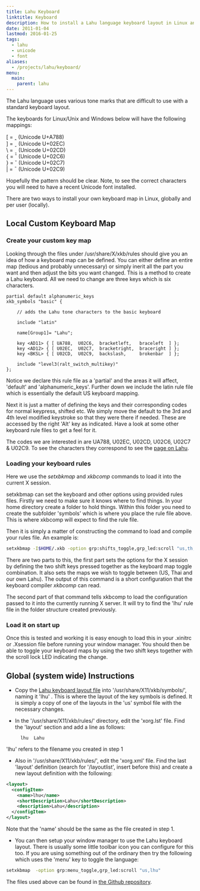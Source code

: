```yaml
---
title: Lahu Keyboard
linktitle: Keyboard
description: How to install a Lahu language keyboard layout in Linux and Windows.
date: 2011-01-04
lastmod: 2016-01-25
tags:
  - lahu
  - unicode
  - font
aliases:
  - /projects/lahu/keyboard/
menu:
  main:
    parent: lahu
---
```


The Lahu language uses various tone marks that are difficult to use with
a standard keyboard layout.

<!--more-->

The keyboards for Linux/Unix and Windows below will have the following
mappings:

\[ = <span class="lahu">ꞈ</span> (Unicode U+A788)  
\] = <span class="lahu">ˬ</span> (Unicode U+02EC)  
\\ = <span class="lahu">ˍ</span> (Unicode U+02CD)  
\{ = <span class="lahu">ˆ</span> (Unicode U+02C6)  
\} = <span class="lahu">ˇ</span> (Unicode U+02C7)  
\| = <span class="lahu">ˉ</span> (Unicode U+02C9)

Hopefully the pattern should be clear. Note, to see the correct
characters you will need to have a recent Unicode font installed.

There are two ways to install your own keyboard map in Linux, globally and per
user (locally).

## Local Custom Keyboard Map

### Create your custom key map

Looking through the files under /usr/share/X/xkb/rules should give you an idea
of how a keyboard map can be defined. You can either define an entire map
(tedious and probably unnecessary) or simply inerit all the part you want and
then adjust the bits you want changed. This is a method to create a Lahu
keyboard. All we need to change are three keys which is six characters.

~~~
partial default alphanumeric_keys
xkb_symbols "basic" {

    // adds the Lahu tone characters to the basic keyboard

    include "latin"

    name[Group1]= "Lahu";

    key <AD11> { [ UA788,  U02C6,  bracketleft,   braceleft  ] };
    key <AD12> { [ U02EC,  U02C7,  bracketright,  braceright ] };
    key <BKSL> { [ U02CD,  U02C9,  backslash,     brokenbar  ] };

    include "level3(ralt_switch_multikey)"
};
~~~

Notice we declare this rule file as a 'partial' and the areas it will affect,
'default' and 'alphanumeric_keys'. Further down we include the latin rule file
which is essentially the default US keyboard mapping.

Next it is just a matter of defining the keys and their corresponding codes for
normal keypress, shifted etc. We simply move the default to the 3rd and 4th
level modified keystroke so that they were there if needed. These are accessed
by the right 'Alt' key as indicated. Have a look at some other keyboard rule
files to get a feel for it.

The codes we are interested in are UA788, U02EC, U02CD, U02C6, U02C7 &amp;
U02C9. To see the characters they correspond to see the [page on
Lahu](/projects/lahu/).

### Loading your keyboard rules

Here we use the _setxbkmap_ and _xkbcomp_ commands to load it into the current X
session.

setxkbmap can set the keyboard and other options using provided rules files.
Firstly we need to make sure it knows where to find things. In your home
directory create a folder to hold things. Within this folder you need to create
the subfolder 'symbols' which is where you place the rule file above. This is
where xkbcomp will expect to find the rule file.

Then it is simply a matter of constructing the command to load and compile your
rules file. An example is:

~~~ bash
setxkbmap -I$HOME/.xkb -option grp:shifts_toggle,grp_led:scroll "us,th,lhu" -print | xkbcomp -I$HOME/.xkb - $DISPLAY
~~~

There are two parts to this, the first part sets the options for the X session
by defining the two shift keys pressed together as the keyboard map toggle
combination. It also sets the maps we wish to toggle between (US, Thai and our
own Lahu). The output of this command is a short configuration that the
keyboard compiler _xkbcomp_ can read.

The second part of that command tells xkbcomp to load the configuration passed
to it into the currently running X server. It will try to find the 'lhu' rule
file in the folder structure created previously.

### Load it on start up

Once this is tested and working it is easy enough to load this in your .xinitrc
or .Xsession file before running your window manager. You should then be able
to toggle your keyboard maps by using the two shift keys together with the
scroll lock LED indicating the change.


## Global (system wide) Instructions

* Copy the [Lahu keyboard layout file](/files/lhu.txt) into
'/usr/share/X11/xkb/symbols/', naming it 'lhu' . This is where the layout of
the key symbols is defined. It is simply a copy of one of the layouts in the
'us' symbol file with the necessary changes.

* In the '/usr/share/X11/xkb/rules/' directory, edit the 'xorg.lst' file.
Find the 'layout' section and add a line as follows:

        lhu  Lahu

'lhu' refers to the filename you created in step 1

* Also in '/usr/share/X11/xkb/rules/', edit the 'xorg.xml' file. Find the
last 'layout' definition (search for '/layoutlist', insert before this) and
create a new layout definition with the following:

~~~xml
<layout>
  <configItem>
    <name>lhu</name>
    <shortDescription>Lahu</shortDescription>
    <description>Lahu</description>
  </configItem>
</layout>
~~~

Note that the 'name' should be the same as the file created in step 1.

* You can then setup your window manager to use the Lahu keyboard layout.
There is usually some little toolbar icon you can configure for this too.  If
you are using something out of the ordinary then try the following which uses
the 'menu' key to toggle the language:

~~~bash
setxkbmap  -option grp:menu_toggle,grp_led:scroll "us,lhu"
~~~

The files used above can be found in [the Github
repository](https://github.com/felix/xkb-lahu/).

